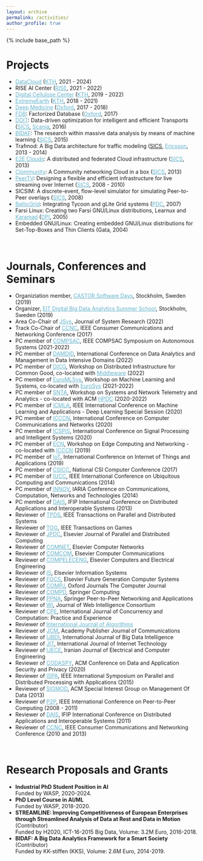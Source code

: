 ```yaml
---
layout: archive
permalink: /activities/
author_profile: true
---
```


{% include base_path %}

<h1>Projects</h1>
<ul>
<li><a href="http://datacloudproject.eu/" style="color:#64B2CB">DataCloud</a> (<a href="https://dcatkth.github.io/" style="color:#64B2CB">KTH</a>, 2021 - 2024)</li>
<li>RISE AI Center (<a href="https://www.ri.se/en" style="color:#64B2CB">RISE</a>, 2021 - 2022)</li>
<li><a href="http://digitalcellulosecenter.se/" style="color:#64B2CB">Digital Cellulose Center</a> (<a href="https://dcatkth.github.io/" style="color:#64B2CB">KTH</a>, 2019 - 2022)</li>
<li><a href="http://earthanalytics.eu/" style="color:#64B2CB">ExtremeEarth</a> (<a href="https://dcatkth.github.io/" style="color:#64B2CB">KTH</a>, 2018 - 2021)</li>
<li><a href="http://www.oxfordmartin.ox.ac.uk/research/programmes/deep-medicine" style="color:#64B2CB">Deep Medicine</a> (<a href="http://www.georgeinstitute.org.uk/projects/deep-medicine" style="color:#64B2CB">Oxford</a>, 2017 - 2018)</li>
<li><a href="https://fdbresearch.github.io" style="color:#64B2CB">FDB</a>: Factorized Database (<a href="http://www.cs.ox.ac.uk" style="color:#64B2CB">Oxford</a>, 2017)</li>
<li><a href="https://www.vinnova.se/en/p/data-driven-optimization-for-intelligent-and-efficient-transports-doit/" style="color:#64B2CB">DOIT</a>: Data-driven optimization for intelligent and efficient Transports (<a href="http://www.sics.se" style="color:#64B2CB">SICS</a>, <a href="http://scania.se/" style="color:#64B2CB">Scania</a>, 2016)</li>
<li><a href="https://www.ri.se/en/what-we-do/projects/big-data-analytics-platform" style="color:#64B2CB">BIDAF</a>: The research within massive data analysis by means of machine learning (<a href="http://www.sics.se" style="color:#64B2CB">SICS</a>, 2015)</li>
<li>Trafmod: A Big Data architecture for traffic modeling (<a href="http://www.sics.se">SICS</a>, <a href="http://www.ericsson.com" style="color:#64B2CB">Ericsson</a>, 2013 - 2014)</li>
<li><a href="http://e2e-clouds.org/" style="color:#64B2CB">E2E Clouds</a>: A distributed and federated Cloud infrastructure (<a href="http://www.sics.se" style="color:#64B2CB">SICS</a>, 2013)</li>
<li><a href="http://clommunity-project.eu/" style="color:#64B2CB">Clommunity</a>: A Community networking Cloud in a box (<a href="http://www.sics.se" style="color:#64B2CB">SICS</a>, 2013)</li>
<li><a href="https://www.vinnova.se/p/peertv/" style="color:#64B2CB">PeerTV</a>: Designing a flexible and efficient infrastructure for live streaming over Internet (<a href="http://www.sics.se" style="color:#64B2CB">SICS</a>, 2008 - 2010)</li>
<li>SICSIM: A discrete-event, flow-level simulator for simulating Peer-to-Peer overlays (<a href="http://www.sics.se" style="color:#64B2CB">SICS</a>, 2008)</li>
<li><a href="http://www.balticgrid.org/" style="color:#64B2CB">BalticGrid</a>: Integrating Tycoon and gLite Grid systems (<a href="http://www.pdc.kth.se" style="color:#64B2CB">PDC</a>, 2007)</li>
<li>Farsi Linux: Creating two Farsi GNU/Linux distributions, Learnux and <a href="http://distrowatch.com/table.php?distribution=karamad" style="color:#64B2CB">Karamad</a> (<a href="http://www.dpi.ir" style="color:#64B2CB">DPI</a>, 2005)</li>
<li>Embedded GNU/Linux: Creating embedded GNU/Linux distributions for Set-Top-Boxes and Thin Clients (Gata, 2004)</li>
</ul>

<br>
<!----------------------------------------->
<h1>Journals, Conferences and Seminars</h1>
<ul>
<li>Organiziation member, <a href="https://castor-software-days-2019.github.io/" style="color:#64B2CB">CASTOR Software Days</a>, Stockholm, Sweden (2019)</li>
<li>Organizer, <a href="https://bdaschool2019.github.io/" style="color:#64B2CB">EIT Digital Big Data Analytics Summer School</a>, Stockholm, Sweden (2019)</li>
<li>Area Co-Chair of <a href="https://escholarship.org/uc/jsys" style="color:#64B2CB">JSys</a>, Journal of System Research (2022)</li>
<li>Track Co-Chair of <a href="http://ccnc2017.ieee-ccnc.org/" style="color:#64B2CB">CCNC</a>, IEEE Consumer Communications and Networking Conference (2017)</li>
<li>PC member of <a href="https://ieeecompsac.computer.org/2021/asys/" style="color:#64B2CB">COMPSAC</a>, IEEE COMPSAC Symposium on Autonomous Systems (2021-2022)</li>
<li>PC member of <a href="https://damdid2022.frccsc.ru/" style="color:#64B2CB">DAMDID</a>, International Conference on Data Analytics and Management in Data Intensive Domains (2022)</li>
<li>PC member of <a href="https://dicg-workshop.github.io/" style="color:#64B2CB">DICG</a>, Workshop on Distributed Infrastructure for Common Good, co-located with <a href="https://middleware-conf.github.io/" style="color:#64B2CB">Middleware</a> (2022)</li>
<li>PC member of <a href="https://www.euromlsys.eu/" style="color:#64B2CB">EuroMLSys</a>, Workshop on Machine Learning and Systems, co-located with <a href="https://www.eurosys.org/" style="color:#64B2CB">EuroSys</a> (2021-2022)</li>
<li>PC member of <a href="https://sdm.lbl.gov/snta/2021/" style="color:#64B2CB">SNTA</a>, Workshop on Systems and Network Telemetry and Analytics - co-located with ACM <a href="http://www.hpdc.org" style="color:#64B2CB">HPDC</a> (2020-2022)</li>
<li>PC member of <a href="https://www.icmla-conference.org/icmla20/" style="color:#64B2CB">ICMLA</a>, IEEE International Conference on Machine Learning and Applications - Deep Learning Special Session (2020)</li>
<li>PC member of <a href="http://www.icccn.org/icccn20/" style="color:#64B2CB">ICCCN</a>, International Conference on Computer Communications and Networks (2020)</li>
<li>PC member of <a href="http://www.icspis.ir/" style="color:#64B2CB">ICSPIS</a>, International Conference on Signal Processing and Intelligent Systems (2020)</li>
<li>PC member of <a href="http://ecn2019.edgecomp.org/" style="color:#64B2CB">ECN</a>, Workshop on Edge Computing and Networking - co-located with <a href="http://icccn.org/icccn19/" style="color:#64B2CB">ICCCN</a> (2019)</li>
<li>PC member of <a href="http://iot2019.ui.ac.ir/en/org_chart_page.php?rid=28" style="color:#64B2CB">IoT</a>, International Conference on Internet of Things and Applications (2019)</li>
<li>PC member of <a href="http://csicc2017.ir/en" style="color:#64B2CB">CSICC</a>, National CSI Computer Conference (2017)</li>
<li>PC member of <a href="http://umc.uestc.edu.cn/conference/IUCC2014/" style="color:#64B2CB">IUCC</a>, IEEE International Conference on Ubiquitous Computing and Communications (2014)</li>
<li>PC member of <a href="http://www.iaria.org/conferences2014/INNOV14.html" style="color:#64B2CB">INNOV</a>, IARIA Conference on Communications, Computation, Networks and Technologies (2014)</li>
<li>PC member of <a href="http://dais.discotec.org/" style="color:#64B2CB">DAIS</a>, IFIP International Conference on Distributed Applications and Interoperable Systems (2013)</li>
<li>Reviewer of <a href="https://www.computer.org/csdl/journal/td" style="color:#64B2CB">TPDS</a>, IEEE Transactions on Parallel and Distributed Systems</li>
<li>Reviewer of <a href="https://transactions.games/" style="color:#64B2CB">TOG</a>, IEEE Transactions on Games</li>
<li>Reviewer of <a href="http://ees.elsevier.com/jpdc/" style="color:#64B2CB">JPDC</a>, Elsevier Journal of Parallel and Distributed Computing</li>
<li>Reviewer of <a href="http://ees.elsevier.com/comnet/" style="color:#64B2CB">COMNET</a>, Elsevier Computer Networks</li>
<li>Reviewer of <a href="http://www.journals.elsevier.com/computer-communications" style="color:#64B2CB">COMCOM</a>, Elsevier Computer Communications</li>
<li>Reviewer of <a href="http://ees.elsevier.com/compeleceng/default.asp" style="color:#64B2CB">COMPELECENG</a>, Elsevier Computers and Electrical Engineering</li>
<li>Reviewer of <a href="https://www.journals.elsevier.com/information-systems/" style="color:#64B2CB">IS</a>, Elsevier Information Systems</li>
<li>Reviewer of <a href="https://www.journals.elsevier.com/future-generation-computer-systems" style="color:#64B2CB">FGCS</a>, Elsevier Future Generation Computer Systems</li>  
<li>Reviewer of <a href="http://comjnl.oxfordjournals.org/" style="color:#64B2CB">COMPJ</a>, Oxford Journals The Computer Journal</li>
<li>Reviewer of <a href="http://www.springer.com/engineering/signals/journal/12083" style="color:#64B2CB">COMPD</a>, Springer Computing</li>
<li>Reviewer of <a href="http://www.springer.com/engineering/signals/journal/12083" style="color:#64B2CB">PPNA</a>, Springer Peer-to-Peer Networking and Applications</li>
<li>Reviewer of <a href="http://wi-consortium.org/wicweb/html/journal.php" style="color:#64B2CB">WI</a>, Journal of Web Intelligence Consortium</li>
<li>Reviewer of <a href="http://onlinelibrary.wiley.com/journal/10.1002/(ISSN)1532-0634" style="color:#64B2CB">CPE</a>, International Journal of Concurrency and Computation: Practice and Experience</li>
<li>Reviewer of <a href="http://www.mdpi.com/journal/algorithms" style="color:#64B2CB">International Journal of Algorithms</a></li>
<li>Reviewer of <a href="http://www.academypublisher.com/jcm/" style="color:#64B2CB">JCM</a>, Academy Publisher Journal of Communications</li>
<li>Reviewer of <a href="http://www.inderscience.com" style="color:#64B2CB">IJBDI</a>, International Journal of Big Data Intelligence</li>
<li>Reviewer of <a href="http://jit.ndhu.edu.tw/ojs" style="color:#64B2CB">JIT</a>, International Journal of Internet Technology</li>
<li>Reviewer of <a href="http://www.ijece.org/" style="color:#64B2CB">IJECE</a>, Iranian Journal of Electrical and Computer Engineering</li>
<li>Reviewer of <a href="http://www.codaspy.org/2020/" style="color:#64B2CB">CODASPY</a>, ACM Conference on Data and Application Security and Privacy (2020)</li>
<li>Reviewer of <a href="https://research.comnet.aalto.fi/ISPA2015/" style="color:#64B2CB">ISPA</a>, IEEE International Symposium on Parallel and Distributed Processing with Applications (2015)</li>
<li>Reviewer of <a href="http://www.sigmod.org/2013/" style="color:#64B2CB">SIGMOD</a>, ACM Special Interest Group on Management Of Data (2013)</li>
<li>Reviewer of <a href="http://p2p-conference.org/" style="color:#64B2CB">P2P</a>, IEEE International Conference on Peer-to-Peer Computing (2008 - 2011)</li>
<li>Reviewer of <a href="http://discotec.ru.is/dais/main" style="color:#64B2CB">DAIS</a>, IFIP International Conference on Distributed Applications and Interoperable Systems (2011)</li>
<li>Reviewer of <a href="http://www.ieee-ccnc.org/" style="color:#64B2CB">CCNC</a>, IEEE Consumer Communications and Networking Conference (2010 and 2013)</li>
</ul>

<br>
<!----------------------------------------->
<h1>Research Proposals and Grants</h1>
<ul>
<li><b>Industrial PhD Student Position in AI</b><br>
Funded by WASP, 2020-2024.</li>
<li><b>PhD Level Course in AI/ML</b><br>
Funded by WASP, 2018-2020.</li>
<li><b>STREAMLINE: Improving Competitiveness of European Enterprises through Streamlined Analysis of Data at Rest and Data in Motion</b> (Contributor)<br>
Funded by H2020, ICT-16-2015 Big Data, Volume: 3.2M Euro, 2016-2018.</li>
<li><b>BIDAF: A Big Data Analytics Framework for a Smart Society</b> (Contributor)<br>
Funded by KK-stiffen (KKS), Volume: 2.6M Euro, 2014-2019.</li>
</ul>
